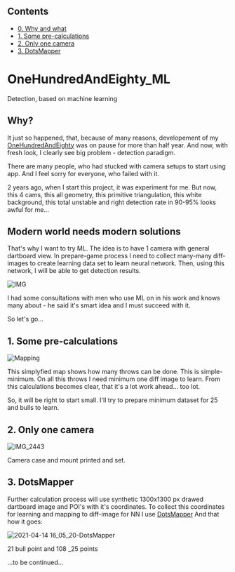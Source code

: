 ## Contents
* [0. Why and what](https://github.com/YellowFive5/OneHundredAndEighty_ML#why)
* [1. Some pre-calculations](https://github.com/YellowFive5/OneHundredAndEighty_ML#1-some-pre-calculations)
* [2. Only one camera](https://github.com/YellowFive5/OneHundredAndEighty_ML#2-only-one-camera)
* [3. DotsMapper](https://github.com/YellowFive5/OneHundredAndEighty_ML#3-dotsmapper)

# OneHundredAndEighty_ML

Detection, based on machine learning

## Why?

It just so happened, that, because of many reasons, developement of my [OneHundredAndEighty](https://github.com/YellowFive5/OneHundredAndEighty) was on pause for more than half year. And now, with fresh look, I clearly see big problem - detection paradigm.

There are many people, who had stucked with camera setups to start using app. And I feel sorry for everyone, who failed with it.

2 years ago, when I start this project, it was experiment for me. But now, this 4 cams, this all geometry, this primitive triangulation, this white background, this total unstable and right detection rate in 90-95% looks awful for me...

## Modern world needs modern solutions

That's why I want to try ML. The idea is to have 1 camera with general dartboard view. In prepare-game process I need to collect many-many diff-images to create learning data set to learn neural network. Then, using this network, I will be able to get detection results.

![IMG](https://user-images.githubusercontent.com/42347722/114268242-d2ae8280-9a08-11eb-93a8-f24947e13dc6.jpg)

I had some consultations with men who use ML on in his work and knows many about - he said it's smart idea and I must succeed with it.

So let's go...

## 1. Some pre-calculations
![Mapping](https://user-images.githubusercontent.com/42347722/114311826-fc46d700-9af8-11eb-926e-806838f7d4d0.jpg)

This simplyfied map shows how many throws can be done. This is simple-minimum. On all this throws I need minimum one diff image to learn. From this calculations becomes clear, that it's a lot work ahead... too lot.

So, it will be right to start small. I'll try to prepare minimum dataset for 25 and bulls to learn.

## 2. Only one camera
![IMG_2443](https://user-images.githubusercontent.com/42347722/114311813-f0f3ab80-9af8-11eb-99e9-6eacbfecab15.jpeg)

Camera case and mount printed and set.

## 3. DotsMapper
Further calculation process will use synthetic 1300x1300 px drawed dartboard image and POI's with it's coordinates. To collect this coordinates for learning and mapping to diff-image for NN I use [DotsMapper](https://github.com/YellowFive5/OneHundredAndEighty_ML/tree/main/DotsMapper) And that how it goes:

![2021-04-14 16_05_20-DotsMapper](https://user-images.githubusercontent.com/42347722/114715164-749cda80-9d3b-11eb-8573-dd5fb24479d8.png)

21 bull point and 108 _25 points

...to be continued...
